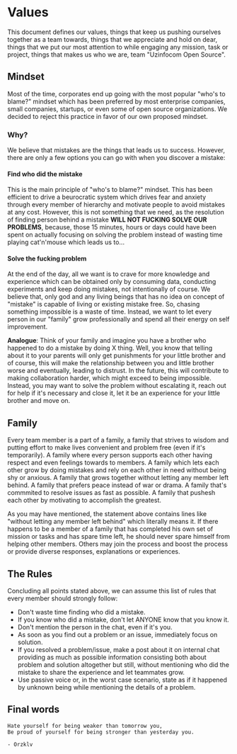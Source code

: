 # Values

This document defines our values, things that keep us pushing ourselves together as a team towards, things that we appreciate and hold on dear, things that we put our most attention to while engaging any mission, task or project, things that makes us who we are, team "Uzinfocom Open Source".

## Mindset

Most of the time, corporates end up going with the most popular "who's to blame?" mindset which has been preferred by most enterprise companies, small companies, startups, or even some of open source organizations. We decided to reject this practice in favor of our own proposed mindset.

### Why?

We believe that mistakes are the things that leads us to success. However, there are only a few options you can go with when you discover a mistake:

#### Find who did the mistake

This is the main principle of "who's to blame?" mindset. This has been efficient to drive a beurocratic system which drives fear and anxiety through every member of hierarchy and motivate people to avoid mistakes at any cost. However, this is not something that we need, as the resolution of finding person behind a mistake **WILL NOT FUCKING SOLVE OUR PROBLEMS**, because, those 15 minutes, hours or days could have been spent on actually focusing on solving the problem instead of wasting time playing cat'n'mouse which leads us to...

#### Solve the fucking problem

At the end of the day, all we want is to crave for more knowledge and experience which can be obtained only by consuming data, conducting experiments and keep doing mistakes, not intentionally of course. We believe that, only god and any living beings that has no idea on concept of "mistake" is capable of living or existing mistake free. So, chasing something impossible is a waste of time. Instead, we want to let every person in our "family" grow professionally and spend all their energy on self improvement.

**Analogue**: Think of your family and imagine you have a brother who happened to do a mistake by doing X thing. Well, you know that telling about it to your parents will only get punishments for your little brother and of course, this will make the relationship between you and little brother worse and eventually, leading to distrust. In the future, this will contribute to making collaboration harder, which might exceed to being impossible. Instead, you may want to solve the problem without escalating it, reach out for help if it's necessary and close it, let it be an experience for your little brother and move on.

## Family

Every team member is a part of a family, a family that strives to wisdom and putting effort to make lives convenient and problem free (even if it's temporarily). A family where every person supports each other having respect and even feelings towards to members. A family which lets each other grow by doing mistakes and rely on each other in need without being shy or anxious. A family that grows together without letting any member left behind. A family that prefers peace instead of war or drama. A family that's commmited to resolve issues as fast as possible. A family that pushesh each other by motivating to accomplish the greatest.

As you may have mentioned, the statement above contains lines like "without letting any member left behind" which literally means it. If there happens to be a member of a family that has completed his own set of mission or tasks and has spare time left, he should never spare himself from helping other members. Others may join the process and boost the process or provide diverse responses, explanations or experiences.

## The Rules

Concluding all points stated above, we can assume this list of rules that every member should strongly follow:

- Don't waste time finding who did a mistake.
- If you know who did a mistake, don't let ANYONE know that you know it.
- Don't mention the person in the chat, even if it's you.
- As soon as you find out a problem or an issue, immediately focus on solution.
- If you resolved a problem/issue, make a post about it on internal chat providing as much as possible information consisting both about problem and solution altogether but still, without mentioning who did the mistake to share the experience and let teammates grow.
- Use passive voice or, in the worst case scenario, state as if it happened by unknown being while mentioning the details of a problem.

## Final words

```
Hate yourself for being weaker than tomorrow you,
Be proud of yourself for being stronger than yesterday you.

- Orzklv
```
